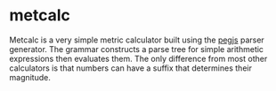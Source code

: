 # metcalc
Metcalc is a very simple metric calculator built using the [pegjs](http://pegjs.org/) parser generator. The grammar constructs a parse tree for simple arithmetic expressions then evaluates them. The only difference from most other calculators is that numbers can have a suffix that determines their magnitude.